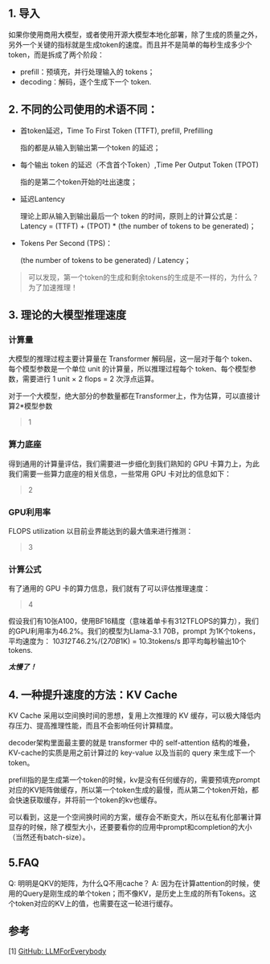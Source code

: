 ## 1. 导入
如果你使用商用大模型，或者使用开源大模型本地化部署，除了生成的质量之外，另外一个关键的指标就是生成token的速度。而且并不是简单的每秒生成多少个token，而是拆成了两个阶段：
- prefill：预填充，并行处理输入的 tokens；
- decoding：解码，逐个生成下一个 token.

## 2. 不同的公司使用的术语不同：
- 首token延迟，Time To First Token (TTFT), prefill, Prefilling

   指的都是从输入到输出第一个token 的延迟；
- 每个输出 token 的延迟（不含首个Token）,Time Per Output Token (TPOT)

  指的是第二个token开始的吐出速度；
- 延迟Lantency
  
  理论上即从输入到输出最后一个 token 的时间，原则上的计算公式是：Latency = (TTFT) + (TPOT) * (the number of tokens to be generated)；
- Tokens Per Second (TPS)：

  (the number of tokens to be generated) / Latency；


> 可以发现，第一个token的生成和剩余tokens的生成是不一样的，为什么？为了加速推理！

## 3. 理论的大模型推理速度
### 计算量
大模型的推理过程主要计算量在 Transformer 解码层，这一层对于每个 token、每个模型参数是一个单位 unit 的计算量，所以推理过程每个 token、每个模型参数，需要进行 1 unit × 2 flops = 2 次浮点运算。

对于一个大模型，绝大部分的参数量都在Transformer上，作为估算，可以直接计算2*模型参数
> 1

### 算力底座
得到通用的计算量评估，我们需要进一步细化到我们熟知的 GPU 卡算力上，为此我们需要一些算力底座的相关信息，一些常用 GPU 卡对比的信息如下：

>2

### GPU利用率
FLOPS utilization 以目前业界能达到的最大值来进行推测：
>3

### 计算公式
有了通用的 GPU 卡的算力信息，我们就有了可以评估推理速度：
>4

假设我们有10张A100，使用BF16精度（意味着单卡有312TFLOPS的算力），我们的GPU利用率为46.2%。我们的模型为Llama-3.1 70B，prompt 为1K个tokens，平均速度为：
10*312T*46.2%/(2*70B*1K) = 10.3tokens/s 即平均每秒输出10个tokens.

***太慢了！***

## 4. 一种提升速度的方法：KV Cache
KV Cache 采用以空间换时间的思想，复用上次推理的 KV 缓存，可以极大降低内存压力、提高推理性能，而且不会影响任何计算精度。

decoder架构里面最主要的就是 transformer 中的 self-attention 结构的堆叠，KV-cache的实质是用之前计算过的 key-value 以及当前的 query 来生成下一个 token。

prefill指的是生成第一个token的时候，kv是没有任何缓存的，需要预填充prompt对应的KV矩阵做缓存，所以第一个token生成的最慢，而从第二个token开始，都会快速获取缓存，并将前一个token的kv也缓存。

可以看到，这是一个空间换时间的方案，缓存会不断变大，所以在私有化部署计算显存的时候，除了模型大小，还要要看你的应用中prompt和completion的大小（当然还有batch-size）。

## 5.FAQ
Q: 明明是QKV的矩阵，为什么Q不用cache？
A: 因为在计算attention的时候，使用的Query是刚生成的单个token；而不像KV，是历史上生成的所有Tokens。这个token对应的KV上的值，也需要在这一轮进行缓存。

## 参考

<div id="refer-anchor-1"></div>

[1] [GitHub: LLMForEverybody](https://github.com/luhengshiwo/LLMForEverybody)



